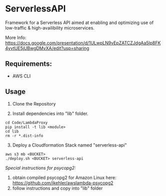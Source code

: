 # ServerlessAPI

Framework for a Serverless API aimed at enabling and optimizing use of low-traffic & high-availibility microservices.

More Info: https://docs.google.com/presentation/d/1ULwpLN9vEpZATCZJdgAa5lp8FK4yvtUE5jUBwgDMvXA/edit?usp=sharing

## Requirements:
* AWS CLI

## Usage

1. Clone the Repository

2. Install dependencies into "lib" folder.
```
cd Code/LambdaProxy
pip install -t lib <module>
cd lib
rm -r *.dist-info
```

3. Deploy a Cloudformation Stack named "serverless-api"
```
aws s3 mb <BUCKET>
./deploy.sh <BUCKET> serverless-api
```

*Special instructions for psycopg2:*
1. obtain compiled psycopg2 for Amazon Linux here: https://github.com/jkehler/awslambda-psycopg2
2. follow instructions and copy into "lib" folder

